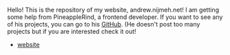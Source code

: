 
Hello! This is the repository of my website, andrew.nijmeh.net! I am getting some help from PineappleRind, a frontend developer.
If you want to see any of his projects, you can go to his [GitHub](https://github.com/PineappleRind). (He doesn't post too many projects but if you are interested check it out!
- [website](http://andrew.nijmeh.net/)
